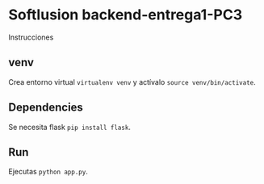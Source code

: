# Softlusion backend-entrega1-PC3

Instrucciones

## venv

Crea entorno virtual `virtualenv venv` y actívalo `source venv/bin/activate`.

## Dependencies

Se necesita flask `pip install flask`.

## Run

Ejecutas `python app.py`.
